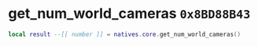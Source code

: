 # get_num_world_cameras `0x8BD88B43`

```lua
local result --[[ number ]] = natives.core.get_num_world_cameras()
```
